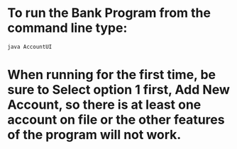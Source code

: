 # To run the Bank Program from the command line type:

    java AccountUI
    
# When running for the first time, be sure to Select option 1 first, Add New Account, so there is at least one account on file or the other features of the program will not work.
